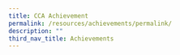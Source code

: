 ```yaml
---
title: CCA Achievement
permalink: /resources/achievements/permalink/
description: ""
third_nav_title: Achievements
---
```

